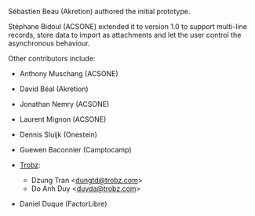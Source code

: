 Sébastien Beau (Akretion) authored the initial prototype.

Stéphane Bidoul (ACSONE) extended it to version 1.0 to support
multi-line records, store data to import as attachments and let the user
control the asynchronous behaviour.

Other contributors include:

- Anthony Muschang (ACSONE)

- David Béal (Akretion)

- Jonathan Nemry (ACSONE)

- Laurent Mignon (ACSONE)

- Dennis Sluijk (Onestein)

- Guewen Baconnier (Camptocamp)

- [Trobz](https://trobz.com):
  - Dzung Tran \<<dungtd@trobz.com>\>
  - Do Anh Duy \<<duyda@trobz.com>\>

- Daniel Duque (FactorLibre)
